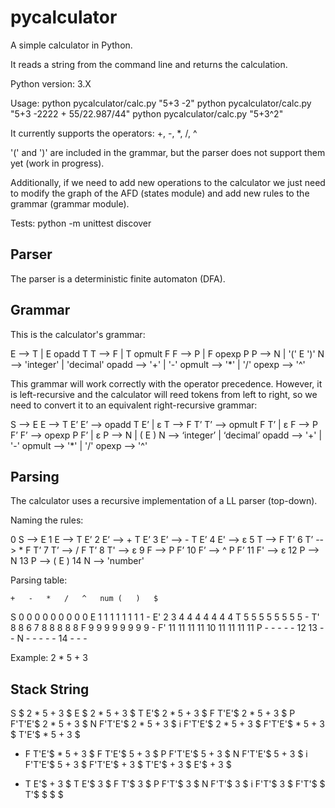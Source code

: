 pycalculator
============

A simple calculator in Python.

It reads a string from the command line and returns the calculation.

Python version: 3.X

Usage: python pycalculator/calc.py "5+3 -2"
       python pycalculator/calc.py "5+3 -2222     + 55/22.987/44"
       python pycalculator/calc.py "5+3^2"

It currently supports the operators: +, -, *, /, ^

'(' and ')' are included in the grammar, but the parser does not support them yet (work in progress).

Additionally, if we need to add new operations to the calculator we just need to modify the graph of the AFD (states module) and add new rules to the grammar (grammar module).

Tests: python -m unittest discover

Parser
------

The parser is a deterministic finite automaton (DFA).

Grammar
-------

This is the calculator's grammar:

E  --> T | E opadd T
T  --> F | T opmult F
F  --> P | F opexp P
P  --> N | '(' E ')'
N -->  'integer' | 'decimal'
opadd  --> '+' | '-'
opmult --> '*' | '/'
opexp  --> '^'

This grammar will work correctly with the operator precedence. However, it is left-recursive and the calculator will reed tokens from left to right, so we need to convert it to an equivalent right-recursive grammar:

S  --> E
E  --> T E’
E’ --> opadd T E’ | ε
T  --> F T’
T’ --> opmult F T’ | ε
F  --> P F’
F’ --> opexp P F’ | ε
P  --> N | ( E )
N  --> ‘integer’ | ‘decimal’
opadd  --> '+' | '-'
opmult --> '*' | '/'
opexp  --> '^'

Parsing
-------

The calculator uses a recursive implementation of a LL parser (top-down).

Naming the rules:

0   S  --> E
1   E  --> T E’
2   E’ --> + T E’
3   E’ --> - T E’
4   E' --> ε
5   T  --> F T’
6   T’ --> * F T’
7   T’ --> / F T’
8   T' --> ε
9   F  --> P F’
10  F’ --> ^ P F’
11  F' --> ε
12  P  --> N
13  P  --> ( E )
14  N  --> 'number'

Parsing table:

    +   -   *   /   ^   num (   )   $
S   0   0   0   0   0   0   0   0   0
E   1   1   1   1   1   1   1   1   -
E'  2   3   4   4   4   4   4   4   4
T   5   5   5   5   5   5   5   5   -
T'  8   8   6   7   8   8   8   8   8
F   9   9   9   9   9   9   9   9   -
F' 11  11  11  11  10  11  11  11  11
P   -   -   -   -  -   12  13   -   -
N   -   -   -   -   -  14   -   -   -

Example: 2 * 5 + 3

Stack       String
--------------------------
S $           2 * 5 + 3 $
E $           2 * 5 + 3 $
T E'$         2 * 5 + 3 $
F T'E'$       2 * 5 + 3 $
P F'T'E'$     2 * 5 + 3 $
N F'T'E'$     2 * 5 + 3 $
i F'T'E'$     2 * 5 + 3 $
F'T'E'$       * 5 + 3 $
T'E'$         * 5 + 3 $
* F T'E'$     * 5 + 3 $
F T'E'$       5 + 3 $
P F'T'E'$     5 + 3 $
N F'T'E'$     5 + 3 $
i F'T'E'$     5 + 3 $
F'T'E'$       + 3 $
T'E'$         + 3 $
E'$           + 3 $
+ T E'$       + 3 $
T E'$         3 $
F T'$         3 $
P F'T'$       3 $
N F'T'$       3 $
i F'T'$       3 $
F'T'$         $
T'$           $
$             $
